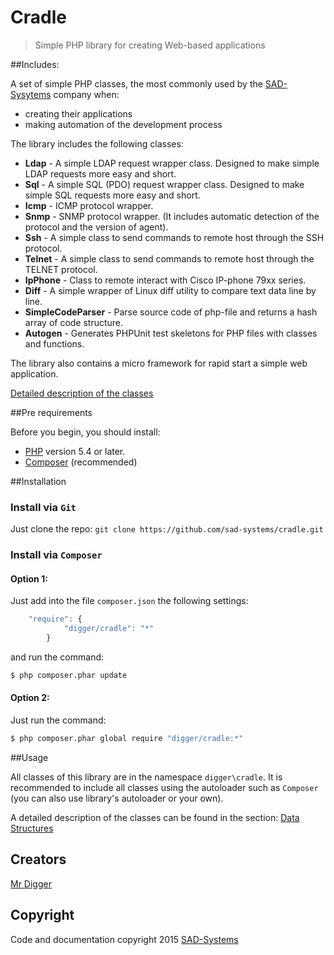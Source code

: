 # Cradle

> Simple PHP library for creating Web-based applications

##Includes:

A set of simple PHP classes, the most commonly used by the [SAD-Sysytems](http://sad-systems.ru) company
when:

 * creating their applications
 * making automation of the development process

The library includes the following classes:

 * **Ldap**    - A simple LDAP request wrapper class. Designed to make simple LDAP requests more easy and short.
 * **Sql**     - A simple SQL (PDO) request wrapper class. Designed to make simple SQL requests more easy and short.
 * **Icmp**    - ICMP protocol wrapper.
 * **Snmp**    - SNMP protocol wrapper. (It includes automatic detection of the protocol and the version of agent).
 * **Ssh**     - A simple class to send commands to remote host through the SSH protocol.
 * **Telnet**  - A simple class to send commands to remote host through the TELNET protocol.
 * **IpPhone** - Class to remote interact with Cisco IP-phone 79xx series.
 * **Diff**    - A simple wrapper of Linux diff utility to compare text data line by line.
 * **SimpleCodeParser** - Parse source code of php-file and returns a hash array of code structure.
 * **Autogen** - Generates PHPUnit test skeletons for PHP files with classes and functions.

The library also contains a micro framework for rapid start a simple web application.

[Detailed description of the classes](http://sad-systems.ru/projects/cradle/doc/phpdoc/annotated.html)

##Pre requirements

Before you begin, you should install:

 * [PHP](http://php.net/downloads.php) version 5.4 or later.
 * [Composer](https://getcomposer.org) (recommended)

##Installation

### Install via `Git`

Just clone the repo: `git clone https://github.com/sad-systems/cradle.git`

### Install via `Composer`

#### Option 1:

Just add into the file `composer.json` the following settings:

~~~js
    "require": {
            "digger/cradle": "*"
        }
~~~

and run the command:

~~~sh
$ php composer.phar update
~~~

#### Option 2:

Just run the command:

~~~sh
$ php composer.phar global require "digger/cradle:*"
~~~

##Usage

All classes of this library are in the namespace `digger\cradle`.
It is recommended to include all classes using the autoloader such as `Composer` (you can also use
library's autoloader or your own).

A detailed description of the classes can be found in the section:
[Data Structures](http://sad-systems.ru/projects/cradle/doc/phpdoc/annotated.html)


## Creators

[Mr Digger](mailto://mrdigger@mail.ru)

## Copyright

Code and documentation copyright 2015 [SAD-Systems](http://sad-systems.ru) 
